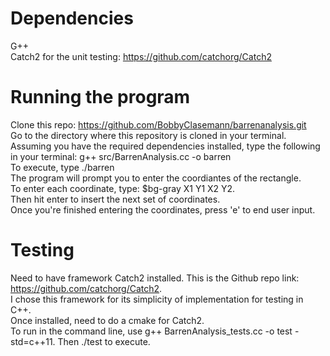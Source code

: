 # Dependencies

G++  
Catch2 for the unit testing: https://github.com/catchorg/Catch2  


# Running the program

Clone this repo: https://github.com/BobbyClasemann/barrenanalysis.git  
Go to the directory where this repository is cloned in your terminal.  
Assuming you have the required dependencies installed, type the following in your terminal: g++ src/BarrenAnalysis.cc -o barren     
To execute, type ./barren     
The program will prompt you to enter the coordiantes of the rectangle.  
To enter each coordinate, type: $bg-gray X1 Y1 X2 Y2.  
Then hit enter to insert the next set of coordinates.  
Once you're finished entering the coordinates, press 'e' to end user input.  

# Testing

Need to have framework Catch2 installed. This is the Github repo link: https://github.com/catchorg/Catch2.  
I chose this framework for its simplicity of implementation for testing in C++.  
Once installed, need to do a cmake for Catch2.  
To run in the command line, use g++ BarrenAnalysis_tests.cc -o test -std=c++11. Then ./test to execute.  
